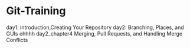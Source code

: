 # Git-Training
day1: introduction,Creating Your Repository
day2: Branching, Places, and GUIs
ohhhh
day2_chapter4 Merging, Pull Requests, and Handling Merge Conflicts
